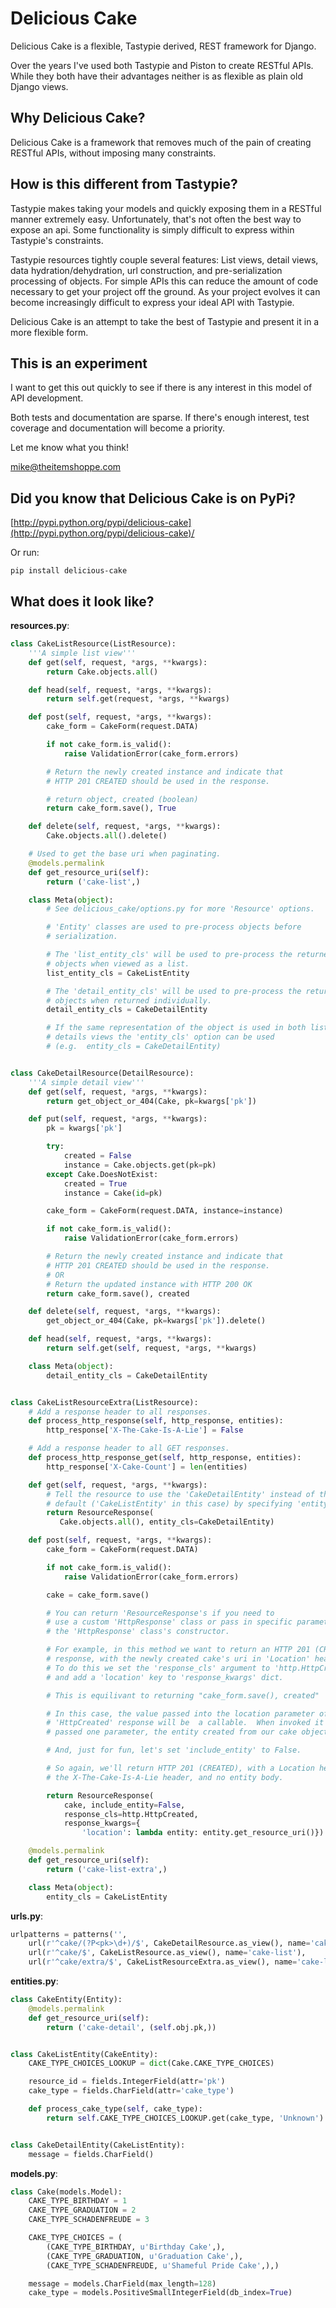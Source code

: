 Delicious Cake
==============

Delicious Cake is a flexible, Tastypie derived, REST framework for
Django.

Over the years I've used both Tastypie and Piston to create RESTful
APIs. While they both have their advantages neither is as flexible as
plain old Django views.

Why Delicious Cake?
-------------------

Delicious Cake is a framework that removes much of the pain of creating
RESTful APIs, without imposing many constraints.

How is this different from Tastypie?
------------------------------------

Tastypie makes taking your models and quickly exposing them in a RESTful
manner extremely easy. Unfortunately, that's not often the best way to
expose an api. Some functionality is simply difficult to express within
Tastypie's constraints.

Tastypie resources tightly couple several features: List views, detail
views, data hydration/dehydration, url construction, and
pre-serialization processing of objects. For simple APIs this can reduce
the amount of code necessary to get your project off the ground. As your
project evolves it can become increasingly difficult to express your
ideal API with Tastypie.

Delicious Cake is an attempt to take the best of Tastypie and present it
in a more flexible form.

This is an experiment
---------------------

I want to get this out quickly to see if there is any interest in this
model of API development.

Both tests and documentation are sparse. If there's enough interest,
test coverage and documentation will become a priority.

Let me know what you think!

[mike@theitemshoppe.com](mailto:mike@theitemshoppe.com)

Did you know that Delicious Cake is on PyPi?
--------------------------------------------

[http://pypi.python.org/pypi/delicious-cake](http://pypi.python.org/pypi/delicious-cake)/

Or run:

    pip install delicious-cake

What does it look like?
-----------------------

**resources.py**:

```python
class CakeListResource(ListResource):
    '''A simple list view'''
    def get(self, request, *args, **kwargs):
        return Cake.objects.all()

    def head(self, request, *args, **kwargs):
        return self.get(request, *args, **kwargs)

    def post(self, request, *args, **kwargs):
        cake_form = CakeForm(request.DATA)

        if not cake_form.is_valid():
            raise ValidationError(cake_form.errors)

        # Return the newly created instance and indicate that 
        # HTTP 201 CREATED should be used in the response.

        # return object, created (boolean)
        return cake_form.save(), True

    def delete(self, request, *args, **kwargs):
        Cake.objects.all().delete()

    # Used to get the base uri when paginating.   
    @models.permalink
    def get_resource_uri(self):
        return ('cake-list',)

    class Meta(object):
        # See delicious_cake/options.py for more 'Resource' options.

        # 'Entity' classes are used to pre-process objects before 
        # serialization.        

        # The 'list_entity_cls' will be used to pre-process the returned 
        # objects when viewed as a list.
        list_entity_cls = CakeListEntity

        # The 'detail_entity_cls' will be used to pre-process the returned 
        # objects when returned individually.        
        detail_entity_cls = CakeDetailEntity

        # If the same representation of the object is used in both list and 
        # details views the 'entity_cls' option can be used
        # (e.g.  entity_cls = CakeDetailEntity) 


class CakeDetailResource(DetailResource):
    '''A simple detail view'''
    def get(self, request, *args, **kwargs):
        return get_object_or_404(Cake, pk=kwargs['pk'])

    def put(self, request, *args, **kwargs):
        pk = kwargs['pk']

        try:
            created = False
            instance = Cake.objects.get(pk=pk)
        except Cake.DoesNotExist:
            created = True
            instance = Cake(id=pk)

        cake_form = CakeForm(request.DATA, instance=instance)

        if not cake_form.is_valid():
            raise ValidationError(cake_form.errors)

        # Return the newly created instance and indicate that 
        # HTTP 201 CREATED should be used in the response.
        # OR
        # Return the updated instance with HTTP 200 OK
        return cake_form.save(), created

    def delete(self, request, *args, **kwargs):
        get_object_or_404(Cake, pk=kwargs['pk']).delete()

    def head(self, request, *args, **kwargs):
        return self.get(self, request, *args, **kwargs)

    class Meta(object):
        detail_entity_cls = CakeDetailEntity


class CakeListResourceExtra(ListResource):
    # Add a response header to all responses.
    def process_http_response(self, http_response, entities):
        http_response['X-The-Cake-Is-A-Lie'] = False

    # Add a response header to all GET responses.
    def process_http_response_get(self, http_response, entities):
        http_response['X-Cake-Count'] = len(entities)

    def get(self, request, *args, **kwargs):
        # Tell the resource to use the 'CakeDetailEntity' instead of the 
        # default ('CakeListEntity' in this case) by specifying 'entity_cls'.
        return ResourceResponse(
           Cake.objects.all(), entity_cls=CakeDetailEntity)

    def post(self, request, *args, **kwargs):
        cake_form = CakeForm(request.DATA)

        if not cake_form.is_valid():
            raise ValidationError(cake_form.errors)

        cake = cake_form.save()

        # You can return 'ResourceResponse's if you need to 
        # use a custom 'HttpResponse' class or pass in specific parameters to 
        # the 'HttpResponse' class's constructor.  

        # For example, in this method we want to return an HTTP 201 (CREATED) 
        # response, with the newly created cake's uri in 'Location' header.  
        # To do this we set the 'response_cls' argument to 'http.HttpCreated' 
        # and add a 'location' key to 'response_kwargs' dict.  

        # This is equilivant to returning "cake_form.save(), created"

        # In this case, the value passed into the location parameter of our 
        # 'HttpCreated' response will be  a callable.  When invoked it will be 
        # passed one parameter, the entity created from our cake object.

        # And, just for fun, let's set 'include_entity' to False.

        # So again, we'll return HTTP 201 (CREATED), with a Location header,
        # the X-The-Cake-Is-A-Lie header, and no entity body.

        return ResourceResponse(
            cake, include_entity=False,
            response_cls=http.HttpCreated,
            response_kwargs={
                'location': lambda entity: entity.get_resource_uri()})

    @models.permalink
    def get_resource_uri(self):
        return ('cake-list-extra',)

    class Meta(object):
        entity_cls = CakeListEntity
```
**urls.py**:

```python
urlpatterns = patterns('',
    url(r'^cake/(?P<pk>\d+)/$', CakeDetailResource.as_view(), name='cake-detail'),
    url(r'^cake/$', CakeListResource.as_view(), name='cake-list'),
    url(r'^cake/extra/$', CakeListResourceExtra.as_view(), name='cake-list-extra'),)
```
**entities.py**:

```python
class CakeEntity(Entity):
    @models.permalink
    def get_resource_uri(self):
        return ('cake-detail', (self.obj.pk,))


class CakeListEntity(CakeEntity):
    CAKE_TYPE_CHOICES_LOOKUP = dict(Cake.CAKE_TYPE_CHOICES)

    resource_id = fields.IntegerField(attr='pk')
    cake_type = fields.CharField(attr='cake_type')

    def process_cake_type(self, cake_type):
        return self.CAKE_TYPE_CHOICES_LOOKUP.get(cake_type, 'Unknown')


class CakeDetailEntity(CakeListEntity):
    message = fields.CharField()
```
**models.py**:

```python
class Cake(models.Model):
    CAKE_TYPE_BIRTHDAY = 1
    CAKE_TYPE_GRADUATION = 2
    CAKE_TYPE_SCHADENFREUDE = 3

    CAKE_TYPE_CHOICES = (
        (CAKE_TYPE_BIRTHDAY, u'Birthday Cake',),
        (CAKE_TYPE_GRADUATION, u'Graduation Cake',),
        (CAKE_TYPE_SCHADENFREUDE, u'Shameful Pride Cake',),)

    message = models.CharField(max_length=128)
    cake_type = models.PositiveSmallIntegerField(db_index=True)
```
